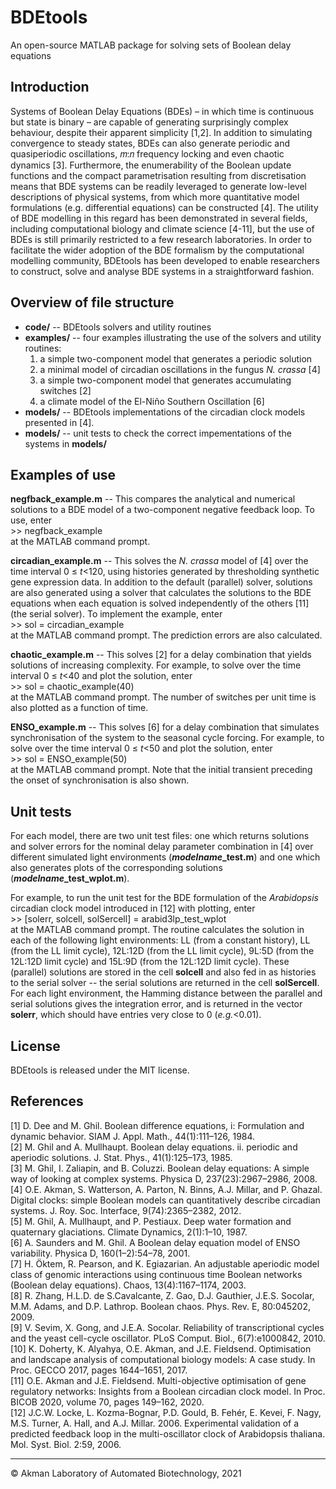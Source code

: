 # BDEtools

An open-source MATLAB package for solving sets of Boolean delay equations

## Introduction

Systems of Boolean Delay Equations (BDEs) – in which time is continuous but state is binary – are capable of generating surprisingly complex behaviour, despite their apparent simplicity [1,2]. In addition to simulating convergence to steady states, BDEs can also generate periodic and quasiperiodic oscillations, 𝑚:𝑛 frequency locking and even chaotic dynamics [3]. Furthermore, the enumerability of the Boolean update functions and the compact parametrisation resulting from discretisation means that BDE systems can be readily leveraged to generate low-level descriptions of physical systems, from which more quantitative model formulations (e.g. differential equations) can be constructed [4]. The utility of BDE modelling in this regard has been demonstrated in several fields, including computational biology and climate science [4-11], but the use of BDEs is still primarily restricted to a few research laboratories. In order to facilitate the wider adoption of the BDE formalism by the computational modelling community, BDEtools has been developed to enable researchers to construct, solve and analyse BDE systems in a straightforward fashion.

## Overview of file structure

<ul> 
<li> <b>code/</b> -- BDEtools solvers and utility routines
<li> <b>examples/</b> -- four examples illustrating the use of the solvers and utility routines: 
<ol>  
  <li> a simple two-component model that generates a periodic solution 
  <li> a minimal model of circadian oscillations in the fungus <i>N. crassa</i> [4]  
  <li> a simple two-component model that generates accumulating switches [2]
  <li> a climate model of the El-Ni&ntildeo Southern Oscillation [6] 
</ol>  
<li> <b>models/</b> -- BDEtools implementations of the circadian clock models presented in [4].
<li> <b>models/</b> -- unit tests to check the correct impementations of the systems in <b>models/</b>
</ul>  

## Examples of use

<b>negfback_example.m</b> -- This compares the analytical and numerical solutions to a BDE model of a two-component negative feedback loop. To use, enter <br> 
&gt;&gt; negfback_example <br>
at the MATLAB command prompt.

<b>circadian_example.m</b> -- This solves the <i>N. crassa</i> model of [4]  over the time interval 0 &le; <em>t</em><120, using histories generated by thresholding synthetic gene expression data. In addition to the default (parallel) solver, solutions are also generated using a solver that calculates the solutions to the BDE equations when each equation is solved independently of the others [11] (the serial solver). To implement the example, enter <br> 
&gt;&gt; sol = circadian_example <br>
at the MATLAB command prompt. The prediction errors are also calculated. 

<b>chaotic_example.m</b> -- This solves [2] for a delay combination that yields solutions of increasing complexity. For example, to solve over the time interval 0 &le; <em>t</em><40 and plot the solution, enter <br> 
&gt;&gt; sol = chaotic_example(40) <br>
at the MATLAB command prompt. The number of switches per unit time is also plotted as a function of time.

<b>ENSO_example.m</b> -- This solves [6] for a delay combination that simulates synchronisation of the system to the seasonal cycle forcing. For example, to solve over the time interval 0 &le; <em>t</em><50 and plot the solution, enter <br> 
&gt;&gt; sol = ENSO_example(50) <br>
at the MATLAB command prompt. Note that the initial transient preceding the onset of synchronisation is also shown.

## Unit tests

For each model, there are two unit test files: one which returns solutions and solver errors for the nominal delay parameter combination in [4] over different simulated light environments (<b><em>modelname</em>_test.m</b>) and one which also generates plots of the corresponding solutions (<b><em>modelname</em>_test_wplot.m</b>).

For example, to run the unit test for the BDE formulation of the <em>Arabidopsis</em> circadian clock model introduced in [12] with plotting, enter <br> 
&gt;&gt; [solerr, solcell, solSercell] = arabid3lp_test_wplot<br>
at the MATLAB command prompt.  The routine calculates the solution in each of the following light environments: LL (from a constant history), LL (from the LL limit cycle), 12L:12D (from the LL limit cycle), 9L:5D (from the 12L:12D limit cycle) and 15L:9D (from the 12L:12D limit cycle). These (parallel) solutions are stored in the cell <b>solcell</b> and also fed in as histories to the serial solver -- the serial solutions are returned in the cell  <b>solSercell</b>. For each light environment, the Hamming distance between the parallel and serial solutions gives the integration error, and is returned in the vector <b>solerr</b>, which should have entries very close to 0 (<em>e.g.</em><0.01).

## License

BDEtools is released under the MIT license.

## References

[1] D. Dee and M. Ghil. Boolean difference equations, i: Formulation and dynamic behavior. SIAM J. Appl. Math., 44(1):111–126, 1984. 
<br>
[2] M. Ghil and A. Mullhaupt. Boolean delay equations. ii. periodic and aperiodic solutions. J. Stat. Phys., 41(1):125–173, 1985.
<br>
[3] M. Ghil, I. Zaliapin, and B. Coluzzi. Boolean delay equations: A simple way of looking at complex systems. Physica D, 237(23):2967–2986, 2008.
<br>
[4] O.E. Akman, S. Watterson, A. Parton, N. Binns, A.J. Millar, and P. Ghazal. Digital clocks: simple Boolean models can quantitatively describe circadian systems. J. Roy. Soc. Interface, 9(74):2365–2382, 2012.
<br>
[5] M. Ghil, A. Mullhaupt, and P. Pestiaux. Deep water formation and quaternary glaciations. Climate Dynamics, 2(1):1–10, 1987.
<br>
[6] A. Saunders and M. Ghil. A Boolean delay equation model of ENSO variability. Physica D, 160(1–2):54–78, 2001.
<br>
[7] H. Öktem, R. Pearson, and K. Egiazarian. An adjustable aperiodic model class of genomic interactions using continuous time Boolean networks (Boolean delay equations). Chaos, 13(4):1167–1174, 2003.
<br>
[8] R. Zhang, H.L.D. de S.Cavalcante, Z. Gao, D.J. Gauthier, J.E.S. Socolar, M.M. Adams, and D.P. Lathrop. Boolean chaos. Phys. Rev. E, 80:045202, 2009.
<br>
[9] V. Sevim, X. Gong, and J.E.A. Socolar. Reliability of transcriptional cycles and the yeast cell-cycle oscillator. PLoS Comput. Biol., 6(7):e1000842, 2010.
<br>
[10] K. Doherty, K. Alyahya, O.E. Akman, and J.E. Fieldsend. Optimisation and landscape analysis of computational biology models: A case study. In Proc. GECCO 2017, pages 1644–1651, 2017.
<br>
[11] O.E. Akman and J.E. Fieldsend. Multi-objective optimisation of gene regulatory networks: Insights from a Boolean circadian clock model. In Proc. BICOB 2020, volume 70, pages 149–162, 2020.
<br>
[12] J.C.W. Locke, L. Kozma-Bognar, P.D. Gould, B. Fehér, E. Kevei, F. Nagy, M.S. Turner, A. Hall, and A.J. Millar. 2006. Experimental validation of a predicted feedback loop in the multi-oscillator clock of Arabidopsis thaliana. Mol. Syst. Biol. 2:59, 2006.

<hr>
&#169; Akman Laboratory of Automated Biotechnology, 2021
